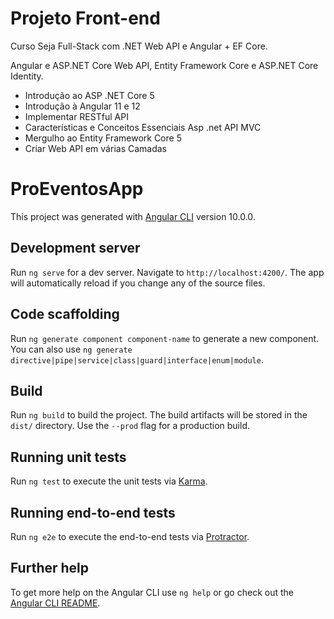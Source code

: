 # Projeto Front-end
Curso Seja Full-Stack com .NET Web API e Angular + EF Core.

Angular e ASP.NET Core Web API, Entity Framework Core e ASP.NET Core Identity.

- Introdução ao ASP .NET Core 5
- Introdução à Angular 11 e 12
- Implementar RESTful API
- Características e Conceitos Essenciais Asp .net API MVC
- Mergulho ao Entity Framework Core 5
- Criar Web API em várias Camadas

# ProEventosApp

This project was generated with [Angular CLI](https://github.com/angular/angular-cli) version 10.0.0.

## Development server

Run `ng serve` for a dev server. Navigate to `http://localhost:4200/`. The app will automatically reload if you change any of the source files.

## Code scaffolding

Run `ng generate component component-name` to generate a new component. You can also use `ng generate directive|pipe|service|class|guard|interface|enum|module`.

## Build

Run `ng build` to build the project. The build artifacts will be stored in the `dist/` directory. Use the `--prod` flag for a production build.

## Running unit tests

Run `ng test` to execute the unit tests via [Karma](https://karma-runner.github.io).

## Running end-to-end tests

Run `ng e2e` to execute the end-to-end tests via [Protractor](http://www.protractortest.org/).

## Further help

To get more help on the Angular CLI use `ng help` or go check out the [Angular CLI README](https://github.com/angular/angular-cli/blob/master/README.md).
